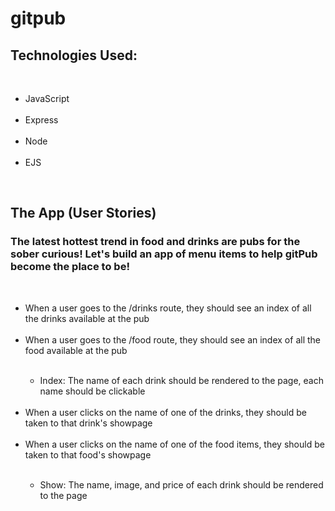 # gitpub
<h2> Technologies Used: </h2>
</br>
<ul>
  <li>JavaScript</li>
  </br>
  <li>Express</li>
  </br>
  <li>Node</li>
  </br>
  <li>EJS</li>
</ul>
</br>

<h2>The App (User Stories)</h2>
<h3>The latest hottest trend in food and drinks are pubs for the sober curious! Let's build an app of menu items to help gitPub become the place to be!</h3>
</br>
<ul>
  <li>When a user goes to the /drinks route, they should see an index of all the drinks available at the pub </li></br>
  <li>When a user goes to the /food route, they should see an index of all the food available at the pub </li></br>
  <ul> 
    <li>Index: The name of each drink should be rendered to the page, each name should be clickable </li></br>
  </ul>
  <li>When a user clicks on the name of one of the drinks, they should be taken to that drink's showpage</li></br>
  <li>When a user clicks on the name of one of the food items, they should be taken to that food's showpage</li></br>
  <ul> 
    <li>Show: The name, image, and price of each drink should be rendered to the page</li></br>
  </ul>
</ul>








